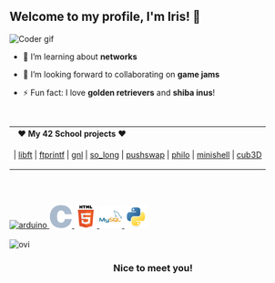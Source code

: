 
## Welcome to my profile, I'm Iris! 👋

<source media="(prefers-color-scheme: dark)" srcset="https://camo.githubusercontent.com/4c3fd71b359cd5dfadc21247cde8f16ecbe5d41db8ac79ef28e3091ab02a8bef/68747470733a2f2f6d69722d73332d63646e2d63662e626568616e63652e6e65742f70726f6a6563745f6d6f64756c65732f6d61785f313230302f3831626234623136353638343031392e363430623630333864313333652e676966">
 <source media="(prefers-color-scheme: light)"srcset="https://camo.githubusercontent.com/4c3fd71b359cd5dfadc21247cde8f16ecbe5d41db8ac79ef28e3091ab02a8bef/68747470733a2f2f6d69722d73332d63646e2d63662e626568616e63652e6e65742f70726f6a6563745f6d6f64756c65732f6d61785f313230302f3831626234623136353638343031392e363430623630333864313333652e676966">
 <img alt="Coder gif" src="https://camo.githubusercontent.com/4c3fd71b359cd5dfadc21247cde8f16ecbe5d41db8ac79ef28e3091ab02a8bef/68747470733a2f2f6d69722d73332d63646e2d63662e626568616e63652e6e65742f70726f6a6563745f6d6f64756c65732f6d61785f313230302f3831626234623136353638343031392e363430623630333864313333652e676966"> 
</picture>
  
- 🌱 I’m learning about **networks**
  
- 👯 I’m looking forward to collaborating on **game jams**

- ⚡ Fun fact: I love **golden retrievers** and **shiba inus**!
  
<br/>
<table>
<tr>
<th align="left"> &nbsp; ❤️ My 42 School projects ❤️</th>
</tr>
<tr>

<td>

| [libft](https://github.com/iriscodinggit/libft)  | [ftprintf](https://github.com/iriscodinggit/ft_printf) | [gnl](https://github.com/iriscodinggit/gnl) | [so_long](https://github.com/iriscodinggit/Kittytales_Linux) | [pushswap](https://github.com/iriscodinggit/push_swap) | [philo](https://github.com/iriscodinggit/philosophers) | [minishell](https://github.com/iriscodinggit/philosophers) | [cub3D](https://github.com/iriscodinggit/cub3D)


</td> </tr> </table>
<br/>
<br/>
<p align="left"> <a href="https://www.arduino.cc/" target="_blank" rel="noreferrer"> <img src="https://cdn.worldvectorlogo.com/logos/arduino-1.svg" alt="arduino" width="40" height="40"/> </a> <a href="https://www.cprogramming.com/" target="_blank" rel="noreferrer"> <img src="https://raw.githubusercontent.com/devicons/devicon/master/icons/c/c-original.svg" alt="c" width="40" height="40"/> </a> <a href="https://www.w3.org/html/" target="_blank" rel="noreferrer"> <img src="https://raw.githubusercontent.com/devicons/devicon/master/icons/html5/html5-original-wordmark.svg" alt="html5" width="40" height="40"/> </a> <a href="https://www.mysql.com/" target="_blank" rel="noreferrer"> <img src="https://raw.githubusercontent.com/devicons/devicon/master/icons/mysql/mysql-original-wordmark.svg" alt="mysql" width="40" height="40"/> </a> <a href="https://www.python.org" target="_blank" rel="noreferrer"> <img src="https://raw.githubusercontent.com/devicons/devicon/master/icons/python/python-original.svg" alt="python" width="40" height="40"/> </a> 
<br/>
<br/>
<img src="https://github-readme-stats.vercel.app/api/top-langs?username=iriscodinggit&show_icons=true&locale=en&layout=compact&theme=chartreuse-dark" alt="ovi" />
<br/>
<h3 align="center">Nice to meet you!</h3>


